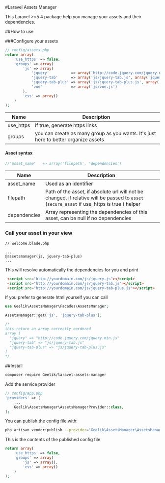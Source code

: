 #Laravel Assets Manager

This Laravel >=5.4 package help you manage your assets and their dependencies.

##How to use

###Configure your assets

```php
// config/assets.php
return array(
    'use_https' => false,
    'groups' => array(
        'js' => array(
            'jquery'          => array('http://code.jquery.com/jquery.min.js', null),
            'jquery-tab'      => array('js/jquery-tab.js', array('jquery')),
            'jquery-tab-plus' => array('js/jquery-tab-plus.js', array('jquery-tab')),
            'vue'             => array('js/vue.js')
        ),
        'css' => array()
    )
);
```
| Name | Description |
|------------|-----------------------|
| use_https | If true, generate https links |
| groups | you can create as many group as you wants. It's just here to better organize assets |

#### Asset syntax

```php
//'asset_name'   => array('filepath', 'dependencies')
```
| Name | Description |
|------------|-----------------------|
| asset_name | Used as an identifier |
| filepath | Path of the asset, if absolute url will not be changed, if relative will be passed to `asset` (`secure_asset` if use_https is true ) helper |
| dependencies |Array representing the dependencies of this asset, can be null if no dependencies|

### Call your asset in your view

```blade
// welcome.blade.php

...
@assetsmanager(js, jquery-tab-plus)
...
```

This will resolve automatically the dependencies for you and print
```html 
 <script src="http://yourdomain.com/js/jquery.js"></script>
 <script src="http://yourdomain.com/js/jquery-tab.js"></script>
 <script src="http://yourdomain.com/js/jquery-tab-plus.js"></script>
```

If you prefer to generate html yourself you can call

```php
use Geelik\AssetsManager\Facades\AssetsManager;

AssetsManager::get('js', 'jquery-tab-plus');

/*
this return an array correctly oordered
array [
  "jquery" => "http://code.jquery.com/jquery.min.js"
  "jquery-tab" => "js/jquery-tab.js"
  "jquery-tab-plus" => "js/jquery-tab-plus.js"
]
*/
```

##Install
```bash
composer require Geelik/laravel-assets-manager
```

 Add the service provider
 
```php
// config/app.php
'providers' => [
    ...
    Geelik\AssetsManager\AssetsManagerProvider::class,
];
```

You can publish the config file with:

```bash
php artisan vendor:publish --provider="Geelik\AssetsManager\AssetsManager" --tag="config"
```

This is the contents of the published config file:

```php
return array(
    'use_https' => false,
    'groups' => array(
        'js' => array(),
        'css' => array()
    )
);

```